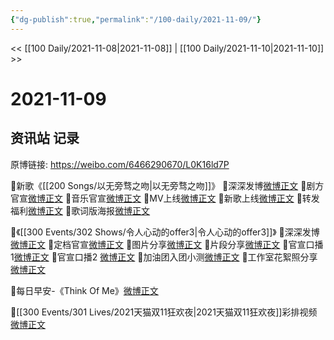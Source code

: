 ```yaml
---
{"dg-publish":true,"permalink":"/100-daily/2021-11-09/"}
---
```



<< [[100 Daily/2021-11-08\|2021-11-08]] | [[100 Daily/2021-11-10\|2021-11-10]] >>

# 2021-11-09

## 资讯站 记录

原博链接: https://weibo.com/6466290670/L0K16ld7P

🌟新歌《[[200 Songs/以无旁骛之吻\|以无旁骛之吻]]》
💫深深发博[微博正文](https://m.weibo.cn/6466290670/4701620783023339)
💫剧方官宣[微博正文](https://m.weibo.cn/6466290670/4701413949312228)
💫音乐官宣[微博正文](https://m.weibo.cn/6466290670/4701414272532912)
💫MV上线[微博正文](https://m.weibo.cn/6466290670/4701620564394988)
💫新歌上线[微博正文](https://m.weibo.cn/6466290670/4701414393907654)
💫转发福利[微博正文](https://m.weibo.cn/6466290670/4701547185311594)
💫歌词版海报[微博正文](https://m.weibo.cn/6466290670/4701620979372259)

🌟《[[300 Events/302 Shows/令人心动的offer3\|令人心动的offer3]]》
💫深深发博[微博正文](https://m.weibo.cn/6466290670/4701721013519856)
💫定档官宣[微博正文](https://m.weibo.cn/6466290670/4701569306594244)
💫图片分享[微博正文](https://m.weibo.cn/6466290670/4701670849906399)
💫片段分享[微博正文](https://m.weibo.cn/6466290670/4701719584573042)
💫官宣口播1[微博正文](https://m.weibo.cn/6466290670/4701621903165942)
💫官宣口播2 [微博正文](https://m.weibo.cn/6466290670/4701569306594244)
💫加油团入团小测[微博正文](https://m.weibo.cn/6466290670/4701723710718842)
💫工作室花絮照分享[微博正文](https://m.weibo.cn/6466290670/4701728601801742)

🌟每日早安-《Think Of Me》[微博正文](https://m.weibo.cn/6466290670/4701537756776607)

🌟[[300 Events/301 Lives/2021天猫双11狂欢夜\|2021天猫双11狂欢夜]]彩排视频[微博正文](https://m.weibo.cn/6466290670/4701655620129059)
